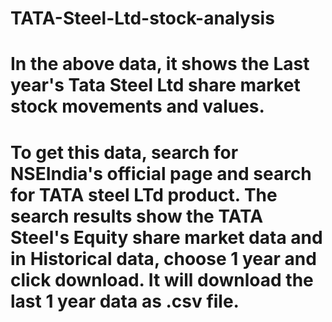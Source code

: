 # TATA-Steel-Ltd-stock-analysis
# In the above data, it shows the Last year's Tata Steel Ltd share market stock movements and values.
# To get this data, search for NSEIndia's official page and search for TATA steel LTd product. The search results show the TATA Steel's Equity share market data and in Historical data, choose 1 year and click download. It will download the last 1 year data as .csv file. 
